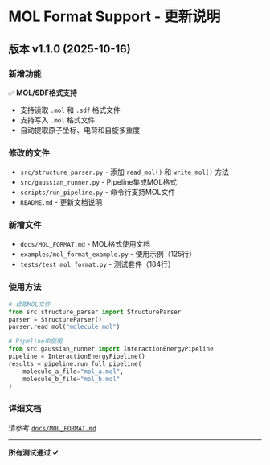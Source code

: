 # MOL Format Support - 更新说明

## 版本 v1.1.0 (2025-10-16)

### 新增功能

✅ **MOL/SDF格式支持**
- 支持读取 `.mol` 和 `.sdf` 格式文件
- 支持写入 `.mol` 格式文件
- 自动提取原子坐标、电荷和自旋多重度

### 修改的文件

- `src/structure_parser.py` - 添加 `read_mol()` 和 `write_mol()` 方法
- `src/gaussian_runner.py` - Pipeline集成MOL格式
- `scripts/run_pipeline.py` - 命令行支持MOL文件
- `README.md` - 更新文档说明

### 新增文件

- `docs/MOL_FORMAT.md` - MOL格式使用文档
- `examples/mol_format_example.py` - 使用示例（125行）
- `tests/test_mol_format.py` - 测试套件（184行）

### 使用方法

```python
# 读取MOL文件
from src.structure_parser import StructureParser
parser = StructureParser()
parser.read_mol("molecule.mol")

# Pipeline中使用
from src.gaussian_runner import InteractionEnergyPipeline
pipeline = InteractionEnergyPipeline()
results = pipeline.run_full_pipeline(
    molecule_a_file="mol_a.mol",
    molecule_b_file="mol_b.mol"
)
```

### 详细文档

请参考 [`docs/MOL_FORMAT.md`](docs/MOL_FORMAT.md)

---

**所有测试通过 ✓**
